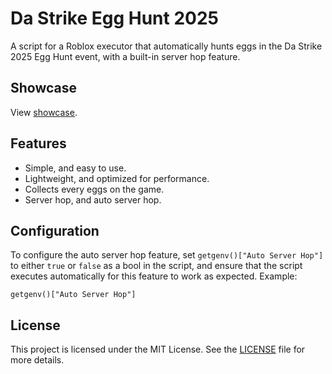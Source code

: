 # Da Strike Egg Hunt 2025

A script for a Roblox executor that automatically hunts eggs in the Da Strike 2025 Egg Hunt event, with a built-in server hop feature.

## Showcase

View [showcase](showcase.mp4).

## Features

* Simple, and easy to use.
* Lightweight, and optimized for performance.
* Collects every eggs on the game.
* Server hop, and auto server hop.

## Configuration

To configure the auto server hop feature, set `getgenv()["Auto Server Hop"]` to either `true` or `false` as a bool in the script, and ensure that the script executes automatically for this feature to work as expected. Example:

```luau
getgenv()["Auto Server Hop"]
```

## License

This project is licensed under the MIT License. See the [LICENSE](LICENSE) file for more details.

